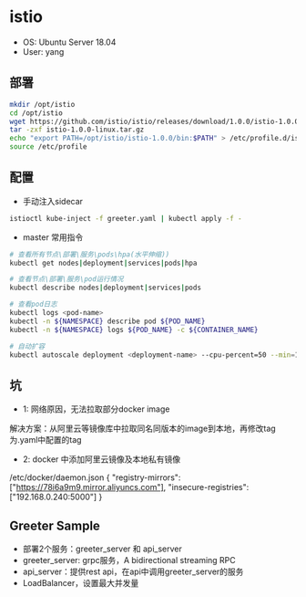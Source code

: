 # istio

* OS: Ubuntu Server 18.04
* User: yang

## 部署

``` bash
mkdir /opt/istio
cd /opt/istio
wget https://github.com/istio/istio/releases/download/1.0.0/istio-1.0.0-linux.tar.gz
tar -zxf istio-1.0.0-linux.tar.gz
echo "export PATH=/opt/istio/istio-1.0.0/bin:$PATH" > /etc/profile.d/istio.sh
source /etc/profile
```

## 配置

* 手动注入sidecar

``` bash
istioctl kube-inject -f greeter.yaml | kubectl apply -f -
``` 

* master 常用指令

``` bash
# 查看所有节点\部署\服务\pods\hpa(水平伸缩))
kubectl get nodes|deployment|services|pods|hpa

# 查看节点\部署\服务\pod运行情况
kubectl describe nodes|deployment|services|pods

# 查看pod日志
kubectl logs <pod-name>
kubectl -n ${NAMESPACE} describe pod ${POD_NAME}
kubectl -n ${NAMESPACE} logs ${POD_NAME} -c ${CONTAINER_NAME}

# 自动扩容
kubectl autoscale deployment <deployment-name> --cpu-percent=50 --min=1 --max=2

``` 

## 坑

* 1: 网络原因，无法拉取部分docker image

解决方案：从阿里云等镜像库中拉取同名同版本的image到本地，再修改tag为.yaml中配置的tag

* 2: docker 中添加阿里云镜像及本地私有镜像

/etc/docker/daemon.json
{
  "registry-mirrors": ["https://78i6a9m9.mirror.aliyuncs.com"],
  "insecure-registries": ["192.168.0.240:5000"]
}


## Greeter Sample

* 部署2个服务：greeter_server 和 api_server
* greeter_server: grpc服务，A bidirectional streaming RPC
* api_server：提供rest api，在api中调用greeter_server的服务
* LoadBalancer，设置最大并发量